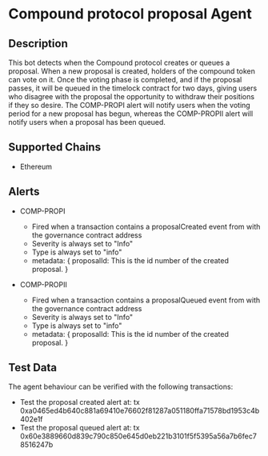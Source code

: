 # Compound protocol proposal Agent

## Description

This bot detects when the Compound protocol creates or queues a proposal. When a new proposal is created, holders of the compound token can vote on it. Once the voting phase is completed, and if the proposal passes, it will be queued in the timelock contract for two days, giving users who disagree with the proposal the opportunity to withdraw their positions if they so desire. The COMP-PROPI alert will notify users when the voting period for a new proposal has begun, whereas the COMP-PROPII alert will notify users when a proposal has been queued.

## Supported Chains

- Ethereum

## Alerts

- COMP-PROPI

  - Fired when a transaction contains a proposalCreated event from with the governance contract address
  - Severity is always set to "Info"
  - Type is always set to "info"
  - metadata: {
    proposalId: This is the id number of the created proposal.
    }

- COMP-PROPII
  - Fired when a transaction contains a proposalQueued event from with the governance contract address
  - Severity is always set to "Info"
  - Type is always set to "info"
  - metadata: {
    proposalId: This is the id number of the created proposal.
    }

## Test Data

The agent behaviour can be verified with the following transactions:

- Test the proposal created alert at: tx 0xa0465ed4b640c881a69410e76602f81287a051180ffa71578bd1953c4b402e1f
- Test the proposal queued alert at: tx 0x60e3889660d839c790c850e645d0eb221b3101f5f5395a56a7b6fec78516247b

